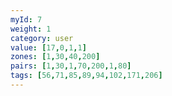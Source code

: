 ```yaml
---
myId: 7
weight: 1
category: user
value: [17,0,1,1]
zones: [1,30,40,200]
pairs: [1,30,1,70,200,1,80]
tags: [56,71,85,89,94,102,171,206]
---
```

